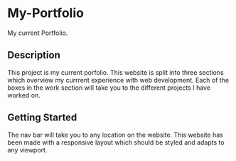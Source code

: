 # My-Portfolio

My current Portfolio.

## Description
This project is my current porfolio. This website is split into three sections
which overview my currrent experience with web development. Each of the boxes in the work 
section will take you to the different projects I have worked on. 

## Getting Started

The nav bar will take you to any location on the website. This website has been made with 
a responsive layout which should be styled and adapts to any viewport. 
